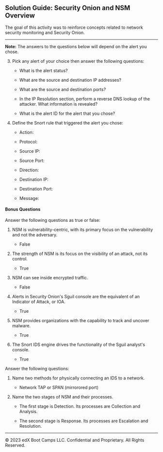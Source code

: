 ## Solution Guide: Security Onion and NSM Overview

The goal of this activity was to reinforce concepts related to network security monitoring and Security Onion. 

---

**Note:** The answers to the questions below will depend on the alert you chose.


3. Pick any alert of your choice then answer the following questions:

    - What is the alert status?

    - What are the source and destination IP addresses?

    - What are the source and destination ports?

    - In the IP Resolution section, perform a reverse DNS lookup of the attacker. What information is revealed?

    - What is the alert ID for the alert that you chose?

4. Define the Snort rule that triggered the alert you chose:

    - Action:

    - Protocol:

    - Source IP:

    - Source Port:

    - Direction:

    - Destination IP:

    - Destination Port:

    - Message:

#### Bonus Questions

Answer the following questions as true or false:

1.  NSM is vulnerability-centric, with its primary focus on the vulnerability and not the adversary.

    - False

2. The strength of NSM is its focus on the visibility of an attack, not its control.

    - True

3. NSM can see inside encrypted traffic.

    - False

4. Alerts in Security Onion's Sguil console are the equivalent of an Indicator of Attack, or IOA.

    - True

5. NSM provides organizations with the capability to track and uncover malware.

    - True

6.  The Snort IDS engine drives the functionality of the Sguil analyst's console.

    - True

Answer the following questions:

1. Name two methods for physically connecting an IDS to a network.

    - Network TAP or SPAN (mirrorored port)

2. Name the two stages of NSM and their processes.

     - The first stage is Detection. Its processes are Collection and Analysis.

     - The second stage is Response. Its processes are Escalation and Resolution.

---

© 2023 edX Boot Camps LLC. Confidential and Proprietary. All Rights Reserved.
